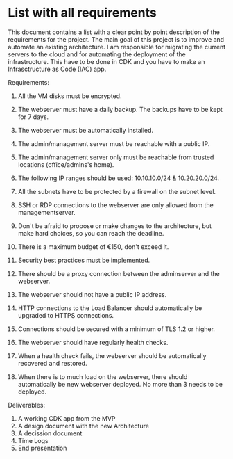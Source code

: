 # List with all requirements
This document contains a list with a clear point by point description of the requirements for the project. The main goal of this project is to improve and automate an existing architecture. I am responsible for migrating the current servers to the cloud and for automating the deployment of the infrastructure. This have to be done in CDK and you have to make an Infrasctructure as Code (IAC) app. 

Requirements:

1. All the VM disks must be encrypted.
2. The webserver must have a daily backup. The backups have to be kept for 7 days.
3. The webserver must be automatically installed.
4. The admin/management server must be reachable with a public IP.
5. The admin/management server only must be reachable from trusted locations (office/admins's home).
6. The following IP ranges should be used: 10.10.10.0/24 & 10.20.20.0/24.
7. All the subnets have to be protected by a firewall on the subnet level.
8. SSH or RDP connections to the webserver are only allowed from the managementserver.
9. Don't be afraid to propose or make changes to the architecture, but make hard choices, so you can reach the deadline.
10. There is a maximum budget of €150, don't exceed it.

11. Security best practices must be implemented. 
12. There should be a proxy connection between the adminserver and the webserver.
13. The webserver should not have a public IP address. 
14. HTTP connections to the Load Balancer should automatically be upgraded to HTTPS connections. 
15. Connections should be secured with a minimum of TLS 1.2 or higher.
16. The webserver should have regularly health checks.
17. When a health check fails, the webserver should be automatically recovered and restored. 
18. When there is to much load on the webserver, there should automatically be new webserver deployed. No more than 3 needs to be deployed.  

Deliverables:

1. A working CDK app from the MVP
2. A design document with the new Architecture
3. A decission document
4. Time Logs
5. End presentation








